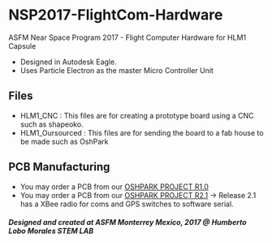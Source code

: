# NSP2017-FlightCom-Hardware 
ASFM Near Space Program 2017 - Flight Computer Hardware for HLM1 Capsule

- Designed in Autodesk Eagle.
- Uses Particle Electron as the master Micro Controller Unit

## Files
* HLM1_CNC : 
	This files are for creating a prototype board using a CNC such as shapeoko.
* HLM1_Oursourced : 
	This files are for sending the board to a fab house to be made such as OshPark

## PCB Manufacturing
* You may order a PCB from our [OSHPARK PROJECT R1.0](https://www.oshpark.com/projects/XPm0Xe82)
* You may order a PCB from our [OSHPARK PROJECT R2.1](https://www.adafruit.com/product/3686)
-> Release 2.1 has a XBee radio for coms and GPS switches to software serial.



##### Designed and created at ASFM Monterrey Mexico, 2017 @ Humberto Lobo Morales STEM LAB


